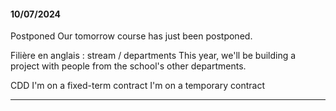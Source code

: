 #### 10/07/2024

Postponed
Our tomorrow course has just been postponed.

Filière en anglais : stream / departments
This year, we'll be building a project with people from the school's other departments.

CDD 
I'm on a fixed-term contract 
I'm on a temporary contract

--- 

